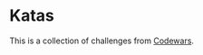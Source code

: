 # Katas

This is a collection of challenges from [Codewars](https://www.codewars.com/ "codewars homepage").
